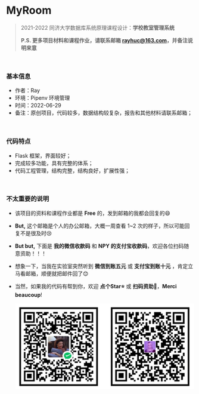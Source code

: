 # MyRoom
> 2021-2022 同济大学数据库系统原理课程设计：**学校教室管理系统**
>
> **P.S. 更多项目材料和课程作业，请联系邮箱 rayhuc@163.com，并备注说明来意**

<br/>

### 基本信息

- 作者：Ray
- 环境：Pipenv 环境管理
- 时间：2022-06-29
- 备注：原创项目，代码较多，数据结构较复杂，报告和其他材料请联系邮箱；

<br/>

### 代码特点

- Flask 框架，界面较好；
- 完成较多功能，具有完整的体系；
- 代码工程管理，结构完整，结构良好，扩展性强；

<br/>

### 不太重要的说明

- 该项目的资料和课程作业都是 **Free** 的，发到邮箱的我都会回复的:smile:
- **But,** 这个邮箱是个人的办公邮箱，大概一周查看 1~2 次的样子，所以可能回复不是很及时:cry:
- **But but,** 下面是 **我的微信收款码** 和 **NPY 的支付宝收款码**，欢迎各位扫码随意资助！！！
- 想象一下，当我在实验室突然听到 **微信到账五元** 或 **支付宝到账十元** ，肯定立马看邮箱，顺便就把邮件回了:blush:
- 当然，如果我的代码有帮到你，欢迎 **点个Star:star:** 或 **扫码资助:money_with_wings:**，**Merci beaucoup**!

  ![./donner.jpg](donner.jpg)
